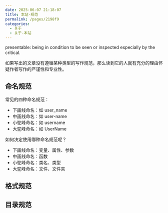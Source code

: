 ```yaml
---
date: 2025-06-07 21:18:07
title: 本站-规范
permalink: /pages/2198f9
categories:
  - 关于
  - 关于-本站
---
```


presentable: being in condition to be seen or inspected especially by the critical.

如果写出的文章没有遵循某种类型的写作规范，那么读到它的人就有充分的理由怀疑作者写作的严谨性和专业性。

<!-- more -->

## 命名规范

常见的四种命名规范：

- 下画线命名：如 user_name
- 中画线命名：如 user-name
- 小驼峰命名：如 username
- 大驼峰命名：如 UserName

如何决定使用哪种命名规范呢？

- 下画线命名：变量、属性、参数
- 中画线命名：函数
- 小驼峰命名：类名、类型
- 大驼峰命名：文件、文件夹

## 格式规范

## 目录规范

